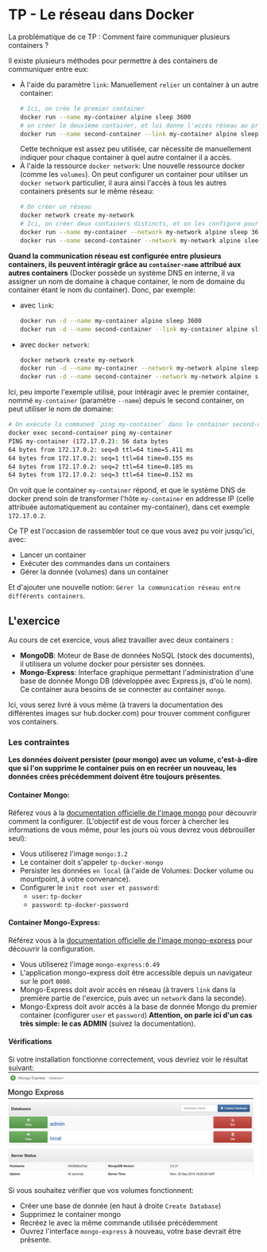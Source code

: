 # TP - Le réseau dans Docker

La problématique de ce TP : Comment faire communiquer plusieurs containers ?

Il existe plusieurs méthodes pour permettre à des containers de communiquer entre eux:
- À l'aide du paramètre `link`: Manuellement `relier` un container à un autre container:
  ```bash
  # Ici, on crée le premier container
  docker run --name my-container alpine sleep 3600
  # on créer le deuxième container, et lui donne l'accès réseau au premier, nommé "my-container" avec le paramètre --links
  docker run --name second-container --link my-container alpine sleep 3600
  ```
  Cette technique est assez peu utilisée, car nécessite de manuellement indiquer pour chaque container à quel autre container il a accès.
- À l'aide la ressource `docker network`: Une nouvelle ressource docker (comme les `volumes`). On peut configurer un container pour utiliser un `docker network` particulier, il aura ainsi l'accès à tous les autres containers présents sur le même réseau:
  ```bash
  # On créer un réseau
  docker network create my-network
  # Ici, on créer deux containers distincts, et on les configure pour utiliser le même réseau: my-network
  docker run --name my-container --network my-network alpine sleep 3600
  docker run --name second-container --network my-network alpine sleep 3600
  ```

**Quand la communication réseau est configurée entre plusieurs containers, ils peuvent intéragir grâce au `container-name` attribué aux autres containers** (Docker possède un système DNS en interne, il va assigner un nom de domaine à chaque container, le nom de domaine du container étant le nom du container).
Donc, par exemple:
- avec `link`:
  ```bash
  docker run -d --name my-container alpine sleep 3600
  docker run -d --name second-container --link my-container alpine sleep 3600
  ```
- avec `docker network`:
  ```bash
  docker network create my-network
  docker run -d --name my-container --network my-network alpine sleep 3600
  docker run -d --name second-container --network my-network alpine sleep 3600
  ```

Ici, peu importe l'exemple utilisé, pour intéragir avec le premier container, nommé `my-container` (paramètre `--name`) depuis le second container, on peut utiliser le nom de domaine:
```bash
# On exécute la commaned `ping my-container` dans le container second-container.
docker exec second-container ping my-container
PING my-container (172.17.0.2): 56 data bytes
64 bytes from 172.17.0.2: seq=0 ttl=64 time=5.411 ms
64 bytes from 172.17.0.2: seq=1 ttl=64 time=0.155 ms
64 bytes from 172.17.0.2: seq=2 ttl=64 time=0.185 ms
64 bytes from 172.17.0.2: seq=3 ttl=64 time=0.152 ms
```
On voit que le container `my-container` répond, et que le système DNS de docker prend soin de transformer l'hôte `my-container` en addresse IP (celle attribuée automatiquement au container my-container), dans cet exemple `172.17.0.2`.

Ce TP est l'occasion de rassembler tout ce que vous avez pu voir jusqu'ici, avec:
- Lancer un container
- Exécuter des commandes dans un containers
- Gérer la donnée (volumes) dans un container

Et d'ajouter une nouvelle notion: `Gérer la communication réseau entre différents containers`.

## L'exercice

Au cours de cet exercice, vous allez travailler avec deux containers :
- **MongoDB**: Moteur de Base de données NoSQL (stock des documents), il utilisera un volume docker pour persister ses données.
- **Mongo-Express**: Interface graphique permettant l'administration d'une base de donnée Mongo DB (développée avec Express.js, d'où le nom). Ce container aura besoins de se connecter au container `mongo`.

Ici, vous serez livré à vous même (à travers la documentation des différentes images sur hub.docker.com) pour trouver comment configurer vos containers.

### Les contraintes

**Les données doivent persister (pour mongo) avec un volume, c'est-à-dire que si l'on supprime le container puis on en recréer un nouveau, les données crées précédemment doivent être toujours présentes**.

#### Container Mongo:

Réferez vous à la [documentation officielle de l'image mongo](https://hub.docker.com/_/mongo) pour découvrir comment la configurer. (L'objectif est de vous forcer à chercher les informations de vous même, pour les jours où vous devrez vous débrouiller seul):
- Vous utiliserez l'image `mongo:3.2`
- Le container doit s'appeler `tp-docker-mongo`
- Persister les données `en local` (à l'aide de Volumes: Docker volume ou mountpoint, à votre convenance).
- Configurer le `init root user et password`:
  - `user`: `tp-docker`
  - `password`: `tp-docker-password`

#### Container Mongo-Express:

Référez vous à la [documentation officielle de l'image mongo-express](https://hub.docker.com/_/mongo-express) pour découvrir la configuration.
- Vous utiliserez l'image `mongo-express:0.49`
- L'application mongo-express doit être accessible depuis un navigateur sur le port `8080`.
- Mongo-Express doit avoir accès en réseau (à travers `link` dans la première partie de l'exercice, puis avec un `network` dans la seconde).
- Mongo-Express doit avoir accès à la base de donnée Mongo du premier container (configurer `user` et `password`) **Attention, on parle ici d'un cas très simple: le cas ADMIN** (suivez la documentation).

#### Vérifications

Si votre installation fonctionne correctement, vous devriez voir le résultat suivant:
![mongo express](./assets/mongo_express.png)

Si vous souhaitez vérifier que vos volumes fonctionnent:
- Créer une base de donnée (en haut à droite `Create Database`)
- Supprimez le container mongo
- Recréez le avec la même commande utilisée précédemment
- Ouvrez l'interface `mongo-express` à nouveau, votre base devrait être présente.
